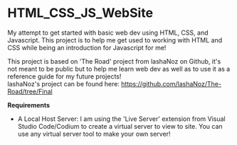 # HTML_CSS_JS_WebSite
 My attempt to get started with basic web dev using HTML, CSS, and Javascript. 
 This project is to help me get used to working with HTML and CSS while being an introduction for Javascript for me! <br />
 
 This project is based on 'The Road' project from lashaNoz on Github, it's not meant to be public but to help me learn web dev as well as to use it as a reference guide for my future projects!<br />
 lashaNoz's project can be found here: https://github.com/lashaNoz/The-Road/tree/Final <br/>

 <b>Requirements</b><br />
 <ul>
 <li>A Local Host Server: I am using the 'Live Server' extension from Visual Studio Code/Codium to create a virtual server to view to site. You can use any virtual server tool to make your own server!</li>
 </ul><br />
